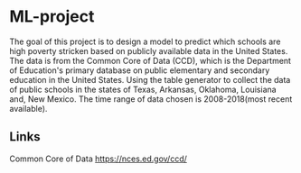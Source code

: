 # ML-project
The goal of this project is to design a model to predict which schools are high poverty stricken based on publicly available data in the United States. The data is from the Common Core of Data (CCD), which is the Department of Education's primary database on public elementary and secondary education in the United States. Using the table generator to collect the data of public schools in the states of Texas, Arkansas, Oklahoma, Louisiana and, New Mexico. The time range of data chosen is 2008-2018(most recent available).
    
 ## Links
Common Core of Data
https://nces.ed.gov/ccd/
